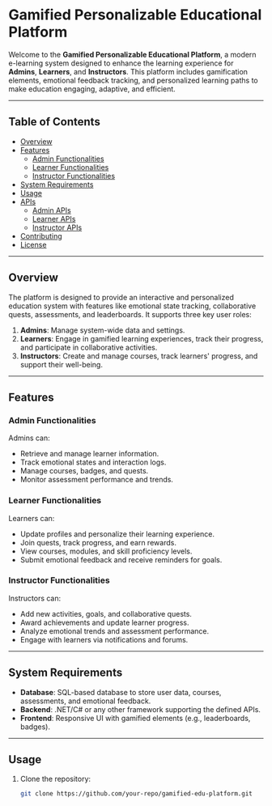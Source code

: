 # Gamified Personalizable Educational Platform

Welcome to the **Gamified Personalizable Educational Platform**, a modern e-learning system designed to enhance the learning experience for **Admins**, **Learners**, and **Instructors**. This platform includes gamification elements, emotional feedback tracking, and personalized learning paths to make education engaging, adaptive, and efficient.

---

## Table of Contents

- [Overview](#overview)
- [Features](#features)
  - [Admin Functionalities](#admin-functionalities)
  - [Learner Functionalities](#learner-functionalities)
  - [Instructor Functionalities](#instructor-functionalities)
- [System Requirements](#system-requirements)
- [Usage](#usage)
- [APIs](#apis)
  - [Admin APIs](#admin-apis)
  - [Learner APIs](#learner-apis)
  - [Instructor APIs](#instructor-apis)
- [Contributing](#contributing)
- [License](#license)

---

## Overview

The platform is designed to provide an interactive and personalized education system with features like emotional state tracking, collaborative quests, assessments, and leaderboards. It supports three key user roles:

1. **Admins**: Manage system-wide data and settings.
2. **Learners**: Engage in gamified learning experiences, track their progress, and participate in collaborative activities.
3. **Instructors**: Create and manage courses, track learners' progress, and support their well-being.

---

## Features

### Admin Functionalities

Admins can:

- Retrieve and manage learner information.
- Track emotional states and interaction logs.
- Manage courses, badges, and quests.
- Monitor assessment performance and trends.

### Learner Functionalities

Learners can:

- Update profiles and personalize their learning experience.
- Join quests, track progress, and earn rewards.
- View courses, modules, and skill proficiency levels.
- Submit emotional feedback and receive reminders for goals.

### Instructor Functionalities

Instructors can:

- Add new activities, goals, and collaborative quests.
- Award achievements and update learner progress.
- Analyze emotional trends and assessment performance.
- Engage with learners via notifications and forums.

---

## System Requirements

- **Database**: SQL-based database to store user data, courses, assessments, and emotional feedback.
- **Backend**: .NET/C# or any other framework supporting the defined APIs.
- **Frontend**: Responsive UI with gamified elements (e.g., leaderboards, badges).


---

## Usage

1. Clone the repository:
   ```bash
   git clone https://github.com/your-repo/gamified-edu-platform.git
